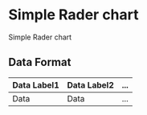 Simple Rader chart
====

Simple Rader chart

## Data Format

| Data Label1 | Data Label2 | ... |
|-------------|-------------|-----|
| Data        | Data        | ... |
